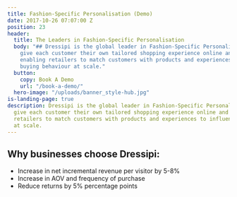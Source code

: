 ```yaml
---
title: Fashion-Specific Personalisation (Demo)
date: 2017-10-26 07:07:00 Z
position: 23
header:
  title: The Leaders in Fashion-Specific Personalisation
  body: "## Dressipi is the global leader in Fashion-Specific Personalisation. We
    give each customer their own tailored shopping experience online and instore,
    enabling retailers to match customers with products and experiences to influence
    buying behaviour at scale."
  button:
    copy: Book A Demo
    url: "/book-a-demo/"
  hero-image: "/uploads/banner_style-hub.jpg"
is-landing-page: true
description: Dressipi is the global leader in Fashion-Specific Personalisation. We
  give each customer their own tailored shopping experience online and instore, enabling
  retailers to match customers with products and experiences to influence buying behaviour
  at scale.
---
```


## Why businesses choose Dressipi:

* Increase in net incremental revenue per visitor by 5-8%
* Increase in AOV and frequency of purchase
* Reduce returns by 5% percentage points